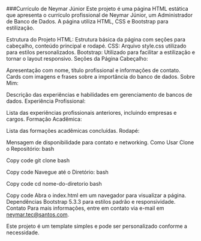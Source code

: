 ###Currículo de Neymar Júnior
Este projeto é uma página HTML estática que apresenta o currículo profissional de Neymar Júnior, um Administrador de Banco de Dados. A página utiliza HTML, CSS e Bootstrap para estilização.

Estrutura do Projeto
HTML: Estrutura básica da página com seções para cabeçalho, conteúdo principal e rodapé.
CSS: Arquivo style.css utilizado para estilos personalizados.
Bootstrap: Utilizado para facilitar a estilização e tornar o layout responsivo.
Seções da Página
Cabeçalho:

Apresentação com nome, título profissional e informações de contato.
Cards com imagens e frases sobre a importância do banco de dados.
Sobre Mim:

Descrição das experiências e habilidades em gerenciamento de bancos de dados.
Experiência Profissional:

Lista das experiências profissionais anteriores, incluindo empresas e cargos.
Formação Acadêmica:

Lista das formações acadêmicas concluídas.
Rodapé:

Mensagem de disponibilidade para contato e networking.
Como Usar
Clone o Repositório:
bash

Copy code
git clone <URL-do-repositorio>
bash

Copy code
Navegue até o Diretório:
bash

Copy code
cd nome-do-diretorio
bash

Copy code
Abra o index.html em um navegador para visualizar a página.
Dependências
Bootstrap 5.3.3 para estilos padrão e responsividade.
Contato
Para mais informações, entre em contato via e-mail em neymar.tec@santos.com.

Este projeto é um template simples e pode ser personalizado conforme a necessidade.
